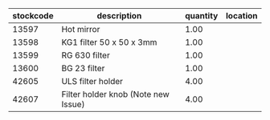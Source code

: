 |stockcode|description|quantity|location|
|---------|-----------|--------|--------|
|13597|Hot mirror|1.00||
|13598|KG1 filter  50 x 50 x 3mm|1.00||
|13599|RG 630 filter|1.00||
|13600|BG 23 filter|1.00||
|42605|ULS filter holder|4.00||
|42607|Filter holder knob (Note new Issue)|4.00||
